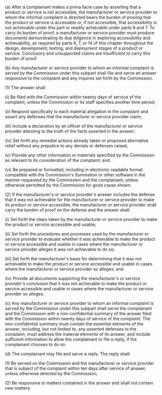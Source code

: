 (a) After a complainant makes a prima facie case by asserting that a product or service is not accessible, the manufacturer or service provider to whom the informal complaint is directed bears the burden of proving that the product or service is accessible or, if not accessible, that accessibility is not achievable under this part or readily achievable under parts 6 and 7. To carry its burden of proof, a manufacturer or service provider must produce documents demonstrating its due diligence in exploring accessibility and achievability, as required by parts 6, 7, or 14 of this chapter throughout the design, development, testing, and deployment stages of a product or service. Conclusory and unsupported claims are insufficient to carry this burden of proof.

(b) Any manufacturer or service provider to whom an informal complaint is served by the Commission under this subpart shall file and serve an answer responsive to the complaint and any inquires set forth by the Commission.

(1) The answer shall:

(i) Be filed with the Commission within twenty days of service of the complaint, unless the Commission or its staff specifies another time period;

(ii) Respond specifically to each material allegation in the complaint and assert any defenses that the manufacturer or service provider claim;

(iii) Include a declaration by an officer of the manufacturer or service provider attesting to the truth of the facts asserted in the answer;

(iv) Set forth any remedial actions already taken or proposed alternative relief without any prejudice to any denials or defenses raised;

(v) Provide any other information or materials specified by the Commission as relevant to its consideration of the complaint; and

(vi) Be prepared or formatted, including in electronic readable format compatible with the Commission's Summation or other software in the manner requested by the Commission and the complainant, unless otherwise permitted by the Commission for good cause shown.

(2) If the manufacturer's or service provider's answer includes the defense that it was not achievable for the manufacturer or service provider to make its product or service accessible, the manufacturer or service provider shall carry the burden of proof on the defense and the answer shall:

(i) Set forth the steps taken by the manufacturer or service provider to make the product or service accessible and usable;

(ii) Set forth the procedures and processes used by the manufacturer or service provider to evaluate whether it was achievable to make the product or service accessible and usable in cases where the manufacturer or service provider alleges it was not achievable to do so;

(iii) Set forth the manufacturer's basis for determining that it was not achievable to make the product or service accessible and usable in cases where the manufacturer or service provider so alleges; and

(iv) Provide all documents supporting the manufacturer's or service provider's conclusion that it was not achievable to make the product or service accessible and usable in cases where the manufacturer or service provider so alleges.

(c) Any manufacturer or service provider to whom an informal complaint is served by the Commission under this subpart shall serve the complainant and the Commission with a non-confidential summary of the answer filed with the Commission within twenty days of service of the complaint. The non-confidential summary must contain the essential elements of the answer, including, but not limited to, any asserted defenses to the complaint, must address the material elements of its answer, and include sufficient information to allow the complainant to file a reply, if the complainant chooses to do so.

(d) The complainant may file and serve a reply. The reply shall:

(1) Be served on the Commission and the manufacturer or service provider that is subject of the complaint within ten days after service of answer, unless otherwise directed by the Commission;

(2) Be responsive to matters contained in the answer and shall not contain new matters.


